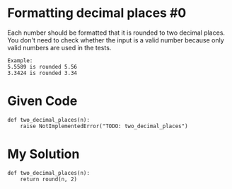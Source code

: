 # Formatting decimal places #0

Each number should be formatted that it is rounded to two decimal places. You don't need to check whether the input is a valid number because only valid numbers are used in the tests.

```
Example:    
5.5589 is rounded 5.56   
3.3424 is rounded 3.34
```

# Given Code

```{python}
def two_decimal_places(n):
    raise NotImplementedError("TODO: two_decimal_places")
```

# My Solution

```{python}
def two_decimal_places(n):
    return round(n, 2)
```
